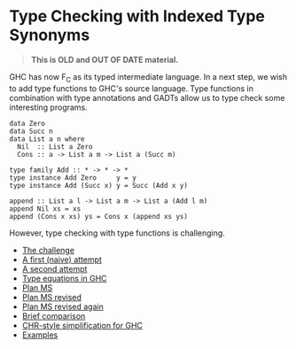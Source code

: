 # Type Checking with Indexed Type Synonyms


>
>
> **This is OLD and OUT OF DATE material.**
>
>


GHC has now F<sub>C</sub> as its typed intermediate language.
In a next step, we wish to add type functions to
GHC's source language.  Type functions in combination
with type annotations and GADTs allow us to type check
some interesting programs.

```wiki
data Zero
data Succ n
data List a n where
  Nil  :: List a Zero
  Cons :: a -> List a m -> List a (Succ m)

type family Add :: * -> * -> *
type instance Add Zero     y = y
type instance Add (Succ x) y = Succ (Add x y)

append :: List a l -> List a m -> List a (Add l m)
append Nil xs = xs
append (Cons x xs) ys = Cons x (append xs ys)
```


However, type checking with type functions is challenging.

- [The challenge](type-functions-syn-tc/challenge)
- [A first (naive) attempt](type-functions-syn-tc/naive)
- [A second attempt](type-functions-syn-tc/second)
- [Type equations in GHC](type-functions-syn-tc/ghc)
- [Plan MS](type-functions-syn-tc/plan-ms)
- [Plan MS revised](type-functions-syn-tc/plan-ms-revised)
- [Plan MS revised again](type-functions-syn-tc/plan-ms-revised2)
- [Brief comparison](type-functions-syn-tc/comparison)
- [CHR-style simplification for GHC](type-functions-syn-tc/ghc-chr)
- [Examples](type-functions-syn-tc/ghc-chr-examples)
